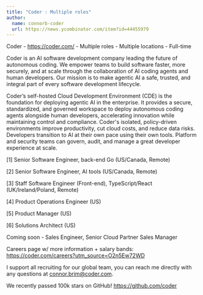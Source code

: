 ```yaml
---
title: "Coder : Multiple roles"
author:
  name: connorb-coder
  url: https://news.ycombinator.com/item?id=44455979
---
```


<JobNavigation />

Coder - <a href="https:&#x2F;&#x2F;coder.com&#x2F;" rel="nofollow">https:&#x2F;&#x2F;coder.com&#x2F;</a> - Multiple roles - Multiple locations - Full-time

Coder is an AI software development company leading the future of autonomous coding. We empower teams to build software faster, more securely, and at scale through the collaboration of AI coding agents and human developers. Our mission is to make agentic AI a safe, trusted, and integral part of every software development lifecycle.

Coder’s self-hosted Cloud Development Environment (CDE) is the foundation for deploying agentic AI in the enterprise. It provides a secure, standardized, and governed workspace to deploy autonomous coding agents alongside human developers, accelerating innovation while maintaining control and compliance. Coder&#x27;s isolated, policy-driven environments improve productivity, cut cloud costs, and reduce data risks. Developers transition to AI at their own pace using their own tools. Platform and security teams can govern, audit, and manage a great developer experience at scale.

[1] Senior Software Engineer, back-end Go (US&#x2F;Canada, Remote)

[2] Senior Software Engineer, AI tools (US&#x2F;Canada, Remote)

[3] Staff Software Engineer (Front-end), TypeScript&#x2F;React (UK&#x2F;Ireland&#x2F;Poland, Remote)

[4] Product Operations Engineer (US)

[5] Product Manager (US)

[6] Solutions Architect (US)

Coming soon - Sales Engineer, Senior Cloud Partner Sales Manager

Careers page w&#x2F; more information + salary bands: <a href="https:&#x2F;&#x2F;coder.com&#x2F;careers?utm_source=O2n5Ew72WD" rel="nofollow">https:&#x2F;&#x2F;coder.com&#x2F;careers?utm_source=O2n5Ew72WD</a>

I support all recruiting for our global team, you can reach me directly with any questions at connor.brim@coder.com.

We recently passed 100k stars on GitHub! <a href="https:&#x2F;&#x2F;github.com&#x2F;coder">https:&#x2F;&#x2F;github.com&#x2F;coder</a>
<JobApplication />
